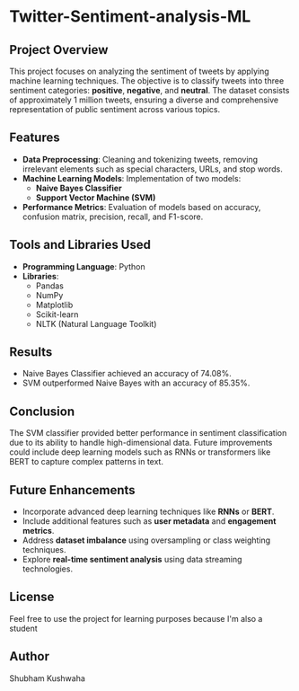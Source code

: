 # Twitter-Sentiment-analysis-ML

## Project Overview
This project focuses on analyzing the sentiment of tweets by applying machine learning techniques. The objective is to classify tweets into three sentiment categories: **positive**, **negative**, and **neutral**. The dataset consists of approximately 1 million tweets, ensuring a diverse and comprehensive representation of public sentiment across various topics.

## Features
- **Data Preprocessing**: Cleaning and tokenizing tweets, removing irrelevant elements such as special characters, URLs, and stop words.
- **Machine Learning Models**: Implementation of two models:
  - **Naive Bayes Classifier**
  - **Support Vector Machine (SVM)**
- **Performance Metrics**: Evaluation of models based on accuracy, confusion matrix, precision, recall, and F1-score.
  
## Tools and Libraries Used
- **Programming Language**: Python
- **Libraries**:
  - Pandas
  - NumPy
  - Matplotlib
  - Scikit-learn
  - NLTK (Natural Language Toolkit)
  

## Results
- Naive Bayes Classifier achieved an accuracy of 74.08%.
- SVM outperformed Naive Bayes with an accuracy of 85.35%.

## Conclusion
The SVM classifier provided better performance in sentiment classification due to its ability to handle high-dimensional data. Future improvements could include deep learning models such as RNNs or transformers like BERT to capture complex patterns in text.

## Future Enhancements
- Incorporate advanced deep learning techniques like **RNNs** or **BERT**.
- Include additional features such as **user metadata** and **engagement metrics**.
- Address **dataset imbalance** using oversampling or class weighting techniques.
- Explore **real-time sentiment analysis** using data streaming technologies.

## License
Feel free to use the project for learning purposes because I'm also a student

## Author
Shubham Kushwaha

